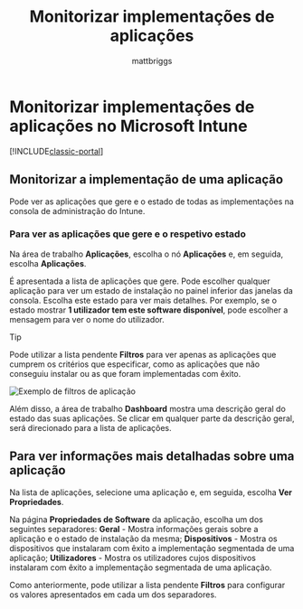 ﻿---
title: "Monitorizar implementações de aplicações"
description: "Saiba como monitorizar aplicações implementadas com o Intune."
keywords: 
author: mattbriggs
ms.author: mabrigg
manager: angrobe
ms.date: 11/10/2016
ms.topic: article
ms.prod: 
ms.service: microsoft-intune
ms.technology: 
ms.assetid: 5daad56d-71c8-455b-8a55-f8b33e279a8a
ROBOTS: NOINDEX,NOFOLLOW
ms.reviewer: mghadial
ms.suite: ems
ms.custom: intune-classic
ms.openlocfilehash: f92c4b8eabac85dec735e57306f7c8b291ba1675
ms.sourcegitcommit: 1a54bdf22786aea1cf1b497d54024470e1024aeb
ms.translationtype: HT
ms.contentlocale: pt-PT
ms.lasthandoff: 10/10/2017
---
# <a name="monitor-app-deployments-in-microsoft-intune"></a>Monitorizar implementações de aplicações no Microsoft Intune

[!INCLUDE[classic-portal](../includes/classic-portal.md)]

## <a name="monitor-an-app-deployment"></a>Monitorizar a implementação de uma aplicação
Pode ver as aplicações que gere e o estado de todas as implementações na consola de administração do Intune. <!---App status is displayed in real-time. You don't have to wait for the device to check-in before you can see this.--->

### <a name="to-view-apps-that-you-manage-and-their-status"></a>Para ver as aplicações que gere e o respetivo estado
Na área de trabalho **Aplicações**, escolha o nó **Aplicações** e, em seguida, escolha **Aplicações**.

É apresentada a lista de aplicações que gere. Pode escolher qualquer aplicação para ver um estado de instalação no painel inferior das janelas da consola. Escolha este estado para ver mais detalhes. Por exemplo, se o estado mostrar **1 utilizador tem este software disponível**, pode escolher a mensagem para ver o nome do utilizador.

> [!TIP]
> Pode utilizar a lista pendente **Filtros** para ver apenas as aplicações que cumprem os critérios que especificar, como as aplicações que não conseguiu instalar ou as que foram implementadas com êxito.
>
> ![Exemplo de filtros de aplicação](./media/app-filters.png)

Além disso, a área de trabalho **Dashboard** mostra uma descrição geral do estado das suas aplicações. Se clicar em qualquer parte da descrição geral, será direcionado para a lista de aplicações.

## <a name="to-view-more-detailed-information-about-an-app"></a>Para ver informações mais detalhadas sobre uma aplicação
Na lista de aplicações, selecione uma aplicação e, em seguida, escolha **Ver Propriedades**.

Na página **Propriedades de Software** da aplicação, escolha um dos seguintes separadores: **Geral** - Mostra informações gerais sobre a aplicação e o estado de instalação da mesma; **Dispositivos** - Mostra os dispositivos que instalaram com êxito a implementação segmentada de uma aplicação; **Utilizadores** - Mostra os utilizadores cujos dispositivos instalaram com êxito a implementação segmentada de uma aplicação.

Como anteriormente, pode utilizar a lista pendente **Filtros** para configurar os valores apresentados em cada um dos separadores.
